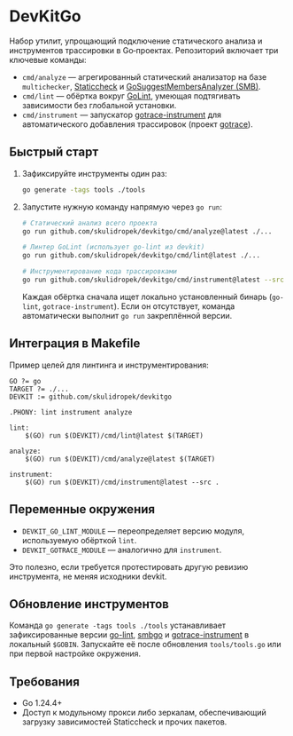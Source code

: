 # DevKitGo

Набор утилит, упрощающий подключение статического анализа и инструментов трассировки в Go‑проектах. Репозиторий включает три ключевые команды:

- `cmd/analyze` — агрегированный статический анализатор на базе `multichecker`, [Staticcheck](https://github.com/dominikh/go-tools/tree/master/cmd/staticcheck) и [GoSuggestMembersAnalyzer (SMB)](https://github.com/skulidropek/GoSuggestMembersAnalyzer).
- `cmd/lint` — обёртка вокруг [GoLint](https://github.com/skulidropek/GoLint), умеющая подтягивать зависимости без глобальной установки.
- `cmd/instrument` — запускатор [gotrace-instrument](https://github.com/skulidropek/gotrace/tree/main/cmd/gotrace-instrument) для автоматического добавления трассировок (проект [gotrace](https://github.com/skulidropek/gotrace)).

## Быстрый старт

1. Зафиксируйте инструменты один раз:
   ```bash
   go generate -tags tools ./tools
   ```

2. Запустите нужную команду напрямую через `go run`:
   ```bash
   # Статический анализ всего проекта
   go run github.com/skulidropek/devkitgo/cmd/analyze@latest ./...

   # Линтер GoLint (использует go-lint из devkit)
   go run github.com/skulidropek/devkitgo/cmd/lint@latest ./...

   # Инструментирование кода трассировками
   go run github.com/skulidropek/devkitgo/cmd/instrument@latest --src ./internal
   ```

   Каждая обёртка сначала ищет локально установленный бинарь (`go-lint`, `gotrace-instrument`). Если он отсутствует, команда автоматически выполнит `go run` закреплённой версии.

## Интеграция в Makefile

Пример целей для линтинга и инструментирования:

```make
GO ?= go
TARGET ?= ./...
DEVKIT := github.com/skulidropek/devkitgo

.PHONY: lint instrument analyze

lint:
	$(GO) run $(DEVKIT)/cmd/lint@latest $(TARGET)

analyze:
	$(GO) run $(DEVKIT)/cmd/analyze@latest $(TARGET)

instrument:
	$(GO) run $(DEVKIT)/cmd/instrument@latest --src .
```

## Переменные окружения

- `DEVKIT_GO_LINT_MODULE` — переопределяет версию модуля, используемую обёрткой `lint`.
- `DEVKIT_GOTRACE_MODULE` — аналогично для `instrument`.

Это полезно, если требуется протестировать другую ревизию инструмента, не меняя исходники devkit.

## Обновление инструментов

Команда `go generate -tags tools ./tools` устанавливает зафиксированные версии [go-lint](https://github.com/skulidropek/GoLint), [smbgo](https://github.com/skulidropek/GoSuggestMembersAnalyzer/tree/main/cmd/smbgo) и [gotrace-instrument](https://github.com/skulidropek/gotrace/tree/main/cmd/gotrace-instrument) в локальный `$GOBIN`. Запускайте её после обновления `tools/tools.go` или при первой настройке окружения.

## Требования

- Go 1.24.4+
- Доступ к модульному прокси либо зеркалам, обеспечивающий загрузку зависимостей Staticcheck и прочих пакетов.

